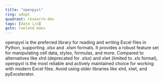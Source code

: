 ```yaml
---
title: "openpyxl"
ring: adopt
quadrant: research-dev
tags: [data i/o]
goto: roeland maes
---
```


openpyxl is the preferred library for reading and writing Excel files in Python, supporting .xlsx and .xlsm formats. It provides a robust feature set for manipulating cell data, styles, formulas, and more. Compared to alternatives like xlrd (deprecated for .xlsx) and xlwt (limited to .xls format), openpyxl is the most reliable and actively maintained choice for working with modern Excel files. Avoid using older libraries like xlrd, xlwt, and pyExcelerator.
